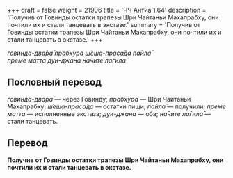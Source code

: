 +++
draft = false
weight = 21906
title = 'ЧЧ Антйа 1.64'
description = 'Получив от Говинды остатки трапезы Шри Чайтаньи Махапрабху, они почтили их и стали танцевать в экстазе.'
summary = 'Получив от Говинды остатки трапезы Шри Чайтаньи Махапрабху, они почтили их и стали танцевать в экстазе.'
+++

_говинда-два̄ра̄ прабхура ш́еша-праса̄да па̄ила̄  
преме матта дуи-джана на̄чите ла̄гила̄_

## Пословный перевод

_говинда_\-_два̄ра̄_ — через Говинду; _прабхура_ — Шри Чайтаньи Махапрабху; _ш́еша_\-_праса̄да_ — остатки пищи; _па̄ила̄_ — получили; _преме_ _матта_ — исполненные экстаза; _дуи_\-_джана_ — оба; _на̄чите_ _ла̄гила̄_ — стали танцевать.

## Перевод

**Получив от Говинды остатки трапезы Шри Чайтаньи Махапрабху, они почтили их и стали танцевать в экстазе.**
